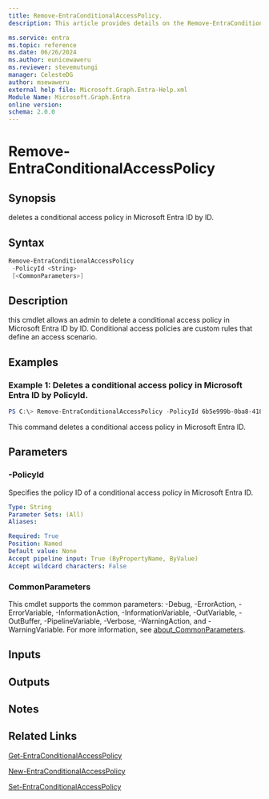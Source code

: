 ```yaml
---
title: Remove-EntraConditionalAccessPolicy.
description: This article provides details on the Remove-EntraConditionalAccessPolicy command.

ms.service: entra
ms.topic: reference
ms.date: 06/26/2024
ms.author: eunicewaweru
ms.reviewer: stevemutungi
manager: CelesteDG
author: msewaweru
external help file: Microsoft.Graph.Entra-Help.xml
Module Name: Microsoft.Graph.Entra
online version:
schema: 2.0.0
---
```


# Remove-EntraConditionalAccessPolicy

## Synopsis
deletes a conditional access policy in Microsoft Entra ID by ID.

## Syntax

```powershell
Remove-EntraConditionalAccessPolicy 
 -PolicyId <String> 
 [<CommonParameters>]
```

## Description
this cmdlet allows an admin to delete a conditional access policy in Microsoft Entra ID by ID.
Conditional access policies are custom rules that define an access scenario.

## Examples

### Example 1: Deletes a conditional access policy in Microsoft Entra ID by PolicyId.
```Powershell
PS C:\> Remove-EntraConditionalAccessPolicy -PolicyId 6b5e999b-0ba8-4186-a106-e0296c1c4358
```

This command deletes a conditional access policy in Microsoft Entra ID.

## Parameters

### -PolicyId
Specifies the policy ID of a conditional access policy in Microsoft Entra ID.

```yaml
Type: String
Parameter Sets: (All)
Aliases:

Required: True
Position: Named
Default value: None
Accept pipeline input: True (ByPropertyName, ByValue)
Accept wildcard characters: False
```

### CommonParameters
This cmdlet supports the common parameters: -Debug, -ErrorAction, -ErrorVariable, -InformationAction, -InformationVariable, -OutVariable, -OutBuffer, -PipelineVariable, -Verbose, -WarningAction, and -WarningVariable. For more information, see [about_CommonParameters](https://go.microsoft.com/fwlink/?LinkID=113216).

## Inputs

## Outputs

## Notes

## Related Links

[Get-EntraConditionalAccessPolicy](Get-EntraConditionalAccessPolicy.md)

[New-EntraConditionalAccessPolicy](New-EntraConditionalAccessPolicy.md)

[Set-EntraConditionalAccessPolicy](Set-EntraConditionalAccessPolicy.md)

